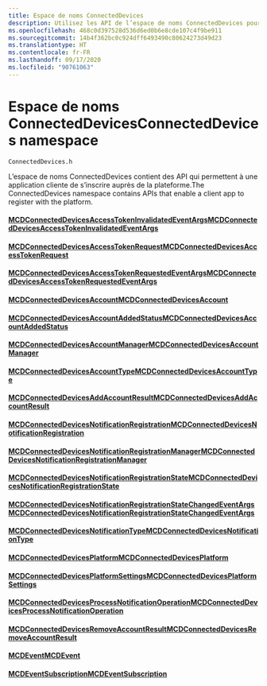 ```yaml
---
title: Espace de noms ConnectedDevices
description: Utilisez les API de l’espace de noms ConnectedDevices pour permettre à une application cliente de s’inscrire auprès de la plateforme.
ms.openlocfilehash: 468c0d397528d536d6ed0b6e8cde107c4f9be911
ms.sourcegitcommit: 14b4f362bc0c924dff6493490c80624273d49d23
ms.translationtype: HT
ms.contentlocale: fr-FR
ms.lasthandoff: 09/17/2020
ms.locfileid: "90761063"
---
```

# <a name="connecteddevices-namespace"></a><span data-ttu-id="f25db-103">Espace de noms ConnectedDevices</span><span class="sxs-lookup"><span data-stu-id="f25db-103">ConnectedDevices namespace</span></span>
```
ConnectedDevices.h
```

<span data-ttu-id="f25db-104">L’espace de noms ConnectedDevices contient des API qui permettent à une application cliente de s’inscrire auprès de la plateforme.</span><span class="sxs-lookup"><span data-stu-id="f25db-104">The ConnectedDevices namespace contains APIs that enable a client app to register with the platform.</span></span> 

#### <a name="mcdconnecteddevicesaccesstokeninvalidatedeventargs"></a>[<span data-ttu-id="f25db-105">MCDConnectedDevicesAccessTokenInvalidatedEventArgs</span><span class="sxs-lookup"><span data-stu-id="f25db-105">MCDConnectedDevicesAccessTokenInvalidatedEventArgs</span></span>](MCDConnectedDevicesAccessTokenInvalidatedEventArgs.md)
#### <a name="mcdconnecteddevicesaccesstokenrequest"></a>[<span data-ttu-id="f25db-106">MCDConnectedDevicesAccessTokenRequest</span><span class="sxs-lookup"><span data-stu-id="f25db-106">MCDConnectedDevicesAccessTokenRequest</span></span>](MCDConnectedDevicesAccessTokenRequest.md)
#### <a name="mcdconnecteddevicesaccesstokenrequestedeventargs"></a>[<span data-ttu-id="f25db-107">MCDConnectedDevicesAccessTokenRequestedEventArgs</span><span class="sxs-lookup"><span data-stu-id="f25db-107">MCDConnectedDevicesAccessTokenRequestedEventArgs</span></span>](MCDConnectedDevicesAccessTokenRequestedEventArgs.md)
#### <a name="mcdconnecteddevicesaccount"></a>[<span data-ttu-id="f25db-108">MCDConnectedDevicesAccount</span><span class="sxs-lookup"><span data-stu-id="f25db-108">MCDConnectedDevicesAccount</span></span>](MCDConnectedDevicesAccount.md)
#### <a name="mcdconnecteddevicesaccountaddedstatus"></a>[<span data-ttu-id="f25db-109">MCDConnectedDevicesAccountAddedStatus</span><span class="sxs-lookup"><span data-stu-id="f25db-109">MCDConnectedDevicesAccountAddedStatus</span></span>](MCDConnectedDevicesAccountAddedStatus.md)
#### <a name="mcdconnecteddevicesaccountmanager"></a>[<span data-ttu-id="f25db-110">MCDConnectedDevicesAccountManager</span><span class="sxs-lookup"><span data-stu-id="f25db-110">MCDConnectedDevicesAccountManager</span></span>](MCDConnectedDevicesAccountManager.md)
#### <a name="mcdconnecteddevicesaccounttype"></a>[<span data-ttu-id="f25db-111">MCDConnectedDevicesAccountType</span><span class="sxs-lookup"><span data-stu-id="f25db-111">MCDConnectedDevicesAccountType</span></span>](MCDConnectedDevicesAccountType.md)
#### <a name="mcdconnecteddevicesaddaccountresult"></a>[<span data-ttu-id="f25db-112">MCDConnectedDevicesAddAccountResult</span><span class="sxs-lookup"><span data-stu-id="f25db-112">MCDConnectedDevicesAddAccountResult</span></span>](MCDConnectedDevicesAddAccountResult.md)
#### <a name="mcdconnecteddevicesnotificationregistration"></a>[<span data-ttu-id="f25db-113">MCDConnectedDevicesNotificationRegistration</span><span class="sxs-lookup"><span data-stu-id="f25db-113">MCDConnectedDevicesNotificationRegistration</span></span>](MCDConnectedDevicesNotificationRegistration.md)
#### <a name="mcdconnecteddevicesnotificationregistrationmanager"></a>[<span data-ttu-id="f25db-114">MCDConnectedDevicesNotificationRegistrationManager</span><span class="sxs-lookup"><span data-stu-id="f25db-114">MCDConnectedDevicesNotificationRegistrationManager</span></span>](MCDConnectedDevicesNotificationRegistrationManager.md)
#### <a name="mcdconnecteddevicesnotificationregistrationstate"></a>[<span data-ttu-id="f25db-115">MCDConnectedDevicesNotificationRegistrationState</span><span class="sxs-lookup"><span data-stu-id="f25db-115">MCDConnectedDevicesNotificationRegistrationState</span></span>](MCDConnectedDevicesNotificationRegistrationState.md)
#### <a name="mcdconnecteddevicesnotificationregistrationstatechangedeventargs"></a>[<span data-ttu-id="f25db-116">MCDConnectedDevicesNotificationRegistrationStateChangedEventArgs</span><span class="sxs-lookup"><span data-stu-id="f25db-116">MCDConnectedDevicesNotificationRegistrationStateChangedEventArgs</span></span>](MCDConnectedDevicesNotificationRegistrationStateChangedEventArgs.md)
#### <a name="mcdconnecteddevicesnotificationtype"></a>[<span data-ttu-id="f25db-117">MCDConnectedDevicesNotificationType</span><span class="sxs-lookup"><span data-stu-id="f25db-117">MCDConnectedDevicesNotificationType</span></span>](MCDConnectedDevicesNotificationType.md)
#### <a name="mcdconnecteddevicesplatform"></a>[<span data-ttu-id="f25db-118">MCDConnectedDevicesPlatform</span><span class="sxs-lookup"><span data-stu-id="f25db-118">MCDConnectedDevicesPlatform</span></span>](MCDConnectedDevicesPlatform.md)
#### <a name="mcdconnecteddevicesplatformsettings"></a>[<span data-ttu-id="f25db-119">MCDConnectedDevicesPlatformSettings</span><span class="sxs-lookup"><span data-stu-id="f25db-119">MCDConnectedDevicesPlatformSettings</span></span>](MCDConnectedDevicesPlatformSettings.md)
#### <a name="mcdconnecteddevicesprocessnotificationoperation"></a>[<span data-ttu-id="f25db-120">MCDConnectedDevicesProcessNotificationOperation</span><span class="sxs-lookup"><span data-stu-id="f25db-120">MCDConnectedDevicesProcessNotificationOperation</span></span>](MCDConnectedDevicesProcessNotificationOperation.md)
#### <a name="mcdconnecteddevicesremoveaccountresult"></a>[<span data-ttu-id="f25db-121">MCDConnectedDevicesRemoveAccountResult</span><span class="sxs-lookup"><span data-stu-id="f25db-121">MCDConnectedDevicesRemoveAccountResult</span></span>](MCDConnectedDevicesRemoveAccountResult.md)
#### <a name="mcdevent"></a>[<span data-ttu-id="f25db-122">MCDEvent</span><span class="sxs-lookup"><span data-stu-id="f25db-122">MCDEvent</span></span>](MCDEvent.md)
#### <a name="mcdeventsubscription"></a>[<span data-ttu-id="f25db-123">MCDEventSubscription</span><span class="sxs-lookup"><span data-stu-id="f25db-123">MCDEventSubscription</span></span>](MCDEventSubscription.md)